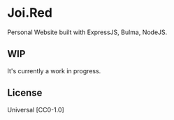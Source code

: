 # Joi.Red

Personal Website built with ExpressJS, Bulma, NodeJS.

## WIP

It's currently a work in progress.

## License

Universal
[CC0-1.0]
